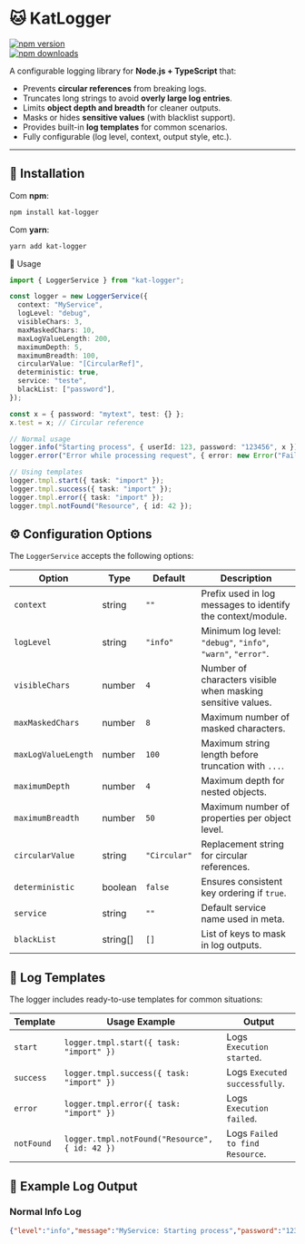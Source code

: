 # 🐱 KatLogger  

[![npm version](https://img.shields.io/npm/v/kat-logger.svg?color=blue)](https://www.npmjs.com/package/kat-logger)  
[![npm downloads](https://img.shields.io/npm/dm/kat-logger.svg?color=green)](https://www.npmjs.com/package/kat-logger)  

A configurable logging library for **Node.js + TypeScript** that:  

- Prevents **circular references** from breaking logs.  
- Truncates long strings to avoid **overly large log entries**.  
- Limits **object depth and breadth** for cleaner outputs.  
- Masks or hides **sensitive values** (with blacklist support).  
- Provides built-in **log templates** for common scenarios.  
- Fully configurable (log level, context, output style, etc.).  

---

## 🚀 Installation  

Com **npm**:  
```bash
npm install kat-logger
```

Com **yarn**:
```bash
yarn add kat-logger
```


🔧 Usage

```ts
import { LoggerService } from "kat-logger";

const logger = new LoggerService({
  context: "MyService",
  logLevel: "debug",
  visibleChars: 3,
  maxMaskedChars: 10,
  maxLogValueLength: 200,
  maximumDepth: 5,
  maximumBreadth: 100,
  circularValue: "[CircularRef]",
  deterministic: true,
  service: "teste",
  blackList: ["password"],
});

const x = { password: "mytext", test: {} };
x.test = x; // Circular reference

// Normal usage
logger.info("Starting process", { userId: 123, password: "123456", x });
logger.error("Error while processing request", { error: new Error("Failure") });

// Using templates
logger.tmpl.start({ task: "import" });
logger.tmpl.success({ task: "import" });
logger.tmpl.error({ task: "import" });
logger.tmpl.notFound("Resource", { id: 42 });
```

## ⚙️ Configuration Options  

The `LoggerService` accepts the following options:  

| Option              | Type      | Default          | Description |
|---------------------|-----------|------------------|-------------|
| `context`           | string    | `""`          | Prefix used in log messages to identify the context/module. |
| `logLevel`          | string    | `"info"`         | Minimum log level: `"debug"`, `"info"`, `"warn"`, `"error"`. |
| `visibleChars`      | number    | `4`              | Number of characters visible when masking sensitive values. |
| `maxMaskedChars`    | number    | `8`              | Maximum number of masked characters. |
| `maxLogValueLength` | number    | `100`            | Maximum string length before truncation with `...`. |
| `maximumDepth`      | number    | `4`              | Maximum depth for nested objects. |
| `maximumBreadth`    | number    | `50`             | Maximum number of properties per object level. |
| `circularValue`     | string    | `"Circular"`     | Replacement string for circular references. |
| `deterministic`     | boolean   | `false`          | Ensures consistent key ordering if `true`. |
| `service`           | string    | `""`| Default service name used in meta. |
| `blackList`         | string[]  | `[]`             | List of keys to mask in log outputs. |


## 📝 Log Templates  

The logger includes ready-to-use templates for common situations:  

| Template   | Usage Example                                 | Output                     |
|------------|-----------------------------------------------|----------------------------|
| `start`    | `logger.tmpl.start({ task: "import" })`       | Logs `Execution started`.  |
| `success`  | `logger.tmpl.success({ task: "import" })`     | Logs `Executed successfully`. |
| `error`    | `logger.tmpl.error({ task: "import" })`       | Logs `Execution failed`.   |
| `notFound` | `logger.tmpl.notFound("Resource", { id: 42 })`| Logs `Failed to find Resource`. |

## 📜 Example Log Output  

### Normal Info Log
```json
{"level":"info","message":"MyService: Starting process","password":"123456","service":"test","timestamp":"2025-09-13T22:44:32.617Z","userId":123,"x":{"a":"Circular","abc":"*****des"}}


